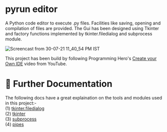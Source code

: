 # pyrun editor

A Python code editor to execute .py files. Facilities like saving, opening and compilation of files are provided. The Gui has been designed using Tkinter and factory functions implemented by tkinter.filedialog and subprocess module.

![Screencast from 30-07-21 11_40_54 PM IST](https://user-images.githubusercontent.com/55712612/127714439-80004075-ac2a-4fe3-84e0-2731a3c3cdc9.gif)

This project has been build by following Programming Hero's [Create your Own IDE](https://www.youtube.com/watch?v=f1u3me4GYmw) video from YouTube.







# 📑️ Further Documentation
The following docs have a great explaination on the tools and modules used in this project:- <br>
(1) [tkinter.filedialog](https://docs.python.org/3/library/dialog.html) <br>
(2) [tkinter](https://docs.python.org/3/library/tkinter.html) <br>
(3) [subprocess](https://docs.python.org/3/library/subprocess.html) <br>
(4) [pipes](https://docs.python.org/3/library/pipes.html)
